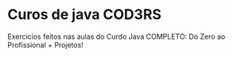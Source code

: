 # Curos de java COD3RS

Exercicios feitos nas aulas do Curdo Java COMPLETO: Do Zero ao Profissional + Projetos!
